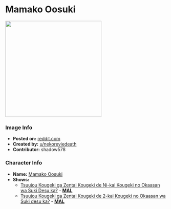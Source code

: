 # Mamako Oosuki

<img src="https://raw.githubusercontent.com/shadow578/Project-Padoru/master/Padoru/okasan-online-mamako.png" height="300">

### Image Info
* **Posted on:**     [reddit.com](https://www.reddit.com/r/Animemes/comments/cn438x/i_draw_padorumamako/)
* **Created by:**    [u/nekoreviedeath](https://github.com/shadow578/Project-Padoru/blob/master/table-of-contents/creators/unekoreviedeath.md)
* **Contributor:**   shadow578

### Character Info
* **Name:**   [Mamako Oosuki](https://myanimelist.net/character/152715)
* **Shows:**
  * [Tsuujou Kougeki ga Zentai Kougeki de Ni-kai Kougeki no Okaasan wa Suki Desu ka?](https://github.com/shadow578/Project-Padoru/blob/master/table-of-contents/shows/TsuujouKougekigaZentaiKougekideNikaiKougekinoOkaasanwaSukiDesuka.md) - [__MAL__](https://myanimelist.net/anime/38573/Tsuujou_Kougeki_ga_Zentai_Kougeki_de_Ni-kai_Kougeki_no_Okaasan_wa_Suki_Desu_ka)
  * [Tsuujou Kougeki ga Zentai Kougeki de 2-kai Kougeki no Okaasan wa Suki desu ka?](https://github.com/shadow578/Project-Padoru/blob/master/table-of-contents/shows/TsuujouKougekigaZentaiKougekide2kaiKougekinoOkaasanwaSukidesuka.md) - [__MAL__](https://myanimelist.net/manga/103578/Tsuujou_Kougeki_ga_Zentai_Kougeki_de_2-kai_Kougeki_no_Okaasan_wa_Suki_desu_ka)


